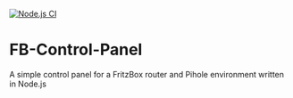 [![Node.js CI](https://github.com/JulianiusM/FB-Control-Panel/actions/workflows/node.js.yml/badge.svg?branch=main)](https://github.com/JulianiusM/FB-Control-Panel/actions/workflows/node.js.yml)
# FB-Control-Panel

A simple control panel for a FritzBox router and Pihole environment written in Node.js
